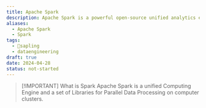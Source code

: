 ```yaml
---
title: Apache Spark
description: Apache Spark is a powerful open-source unified analytics engine for large-scale data processing and machine learning, designed to handle both batch and streaming data efficiently.
aliases:
  - Apache Spark
  - Spark
tags:
  - 🌱sapling
  - dataengineering
draft: true
date: 2024-04-28
status: not-started
---
```


> [!IMPORTANT] What is Spark
> Apache Spark is a unified Computing Engine and a set of Libraries for Parallel Data Processing on computer clusters.
